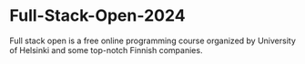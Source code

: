 # Full-Stack-Open-2024
Full stack open is a free online programming course organized by University of Helsinki and some top-notch Finnish companies.
